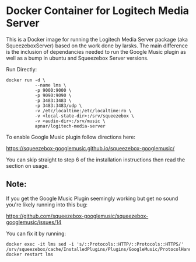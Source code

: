 # Docker Container for Logitech Media Server

This is a Docker image for running the Logitech Media Server package
(aka SqueezeboxServer) based on the work done by larsks.  The
main difference is the inclusion of dependancies needed to run the 
Google Music plugin as well as a bump in ubuntu and Squeezebox Server
versions.

Run Directly:
```
docker run -d \
           --name lms \
           -p 9000:9000 \
           -p 9090:9090 \
           -p 3483:3483 \
           -p 3483:3483/udp \
           -v /etc/localtime:/etc/localtime:ro \
           -v <local-state-dir>:/srv/squeezebox \
           -v <audio-dir>:/srv/music \
           apnar/logitech-media-server
```
To enable Google Music plugin follow directions here:

https://squeezebox-googlemusic.github.io/squeezebox-googlemusic/

You can skip straight to step 6 of the installation instructions then read the section on usage.

## Note:

If you get the Google Music Plugin seemingly working but get no sound you're likely running
into this bug:

  https://github.com/squeezebox-googlemusic/squeezebox-googlemusic/issues/14

You can fix it by running:
```
docker exec -it lms sed -i 's/::Protocols::HTTP/::Protocols::HTTPS/' /srv/squeezebox/cache/InstalledPlugins/Plugins/GoogleMusic/ProtocolHandler.pm
docker restart lms
```
